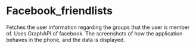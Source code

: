 # Facebook_friendlists
Fetches the user information regarding the groups that the user is member of. Uses GraphAPI of facebook.
The screenshots of how the application behaves in the phone, and the data is displayed.
